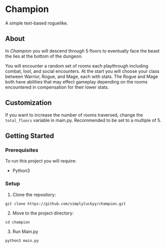 # Champion
A simple text-based roguelike.

## About

In *Champion* you will descend through 5 floors to eventually face the beast the lies at the bottom of the dungeon.

You will encounter a random set of rooms each playthrough including combat, loot, and social encounters.
At the start you will choose your class between Warrior, Rogue, and Mage, each with stats. The Rogue and Mage both have abilities that may effect gameplay depending on the rooms encountered in compensation for their lower stats.

## Customization

If you want to increase the number of rooms traversed, change the `total_floors` variable in main.py.
Recommended to be set to a multiple of 5.

## Getting Started

### Prerequisites

To run this project you will require:
* Python3

### Setup

1. Clone the repository:

`git clone https://github.com/simplyluckyy/champion.git`

2. Move to the project directory:

`cd champion`

3. Run Main.py

`python3 main.py`
